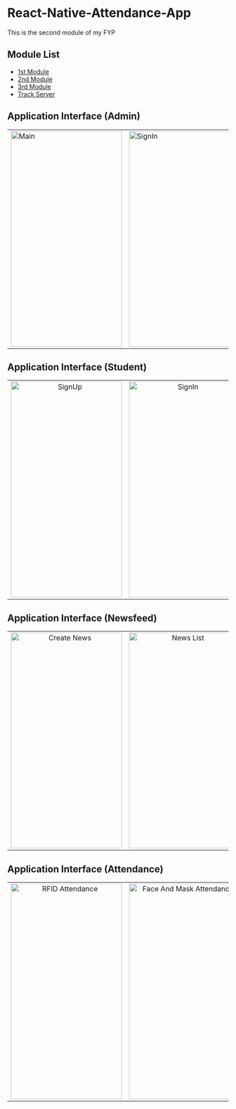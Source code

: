 # React-Native-Attendance-App
This is the second module of my FYP

 ## Module List
 - [1st Module](https://github.com/AbdulHadi404/FaceRecognition-And-MaskDetection)
 - [2nd Module](https://github.com/AbdulHadi404/React-Native-Attendance-App)
 - [3rd Module](https://github.com/AbdulHadi404/RFID-Attendance)
 - [Track Server](https://github.com/AbdulHadi404/track-server)



## Application Interface (Admin)

<table>
  <tr>
    <td>
      <img src="https://live.staticflickr.com/65535/51320461663_601047c0a9_z.jpg" width="253" height="490" alt="Main">
     </td>
    <td>
      <img src="https://live.staticflickr.com/65535/51319521277_ed492a89eb_z.jpg" width="253" height="490" alt="SignIn">
     </td>
     <td>
      <img src="https://live.staticflickr.com/65535/51319521262_1e13cbfbb6_z.jpg" width="253" height="490" alt="Menu">
      </td>
    </tr>
    </table>
    
## Application Interface (Student)

<table>
  <tr>
    <td align="center">
      <img src="https://live.staticflickr.com/65535/51321261070_1a375f3e67_z.jpg" width="253" height="490" alt="SignUp">
    </td>
     <td align="center">
      <img src="https://live.staticflickr.com/65535/51319521692_c194a48b28_z.jpg" width="253" height="490" alt="SignIn">
  </td>
    <td align="center">
      <img src="https://live.staticflickr.com/65535/51320977334_0a7ce22a90_w.jpg" width="253" height="490" alt="Menu">
    </td>
    </tr>
    </table>
    
## Application Interface (Newsfeed)

<table>
  <tr>
    <td align="center">
      <img src="https://live.staticflickr.com/65535/51319521532_40fd3d15db_w.jpg" width="253" height="490" alt="Create News">
    </td>
     <td align="center">
      <img src="https://live.staticflickr.com/65535/51320461853_ca29ddf616_w.jpg" width="253" height="490" alt="News List">
    </td>
    <td align="center">
      <img src="https://live.staticflickr.com/65535/51321260940_04789dddbf_w.jpg" width="253" height="490" alt="News List Discription">
    </td>
    </tr>
    </table>
    
## Application Interface (Attendance)

<table>
  <tr>
    <td align="center">
      <img src="https://live.staticflickr.com/65535/51319521867_1d9cc19208_w.jpg" width="253" height="490" alt="RFID Attendance">
    </td>
    <td align="center">
      <img src="https://live.staticflickr.com/65535/51320260216_fa82e267de_w.jpg" width="253" height="490" alt="Face And Mask Attendance">
    </td>
    </tr>
  </table>

